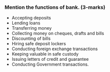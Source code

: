 ### Mention the functions of bank. (3-marks)
* Accepting deposits
* Lending loans
* Transferring money
* Collecting money on cheques, drafts and bills
* Discounting of bills
* Hiring safe deposit lockers
* Conducting foreign exchange transactions
* Keeping valuable in safe custody
* Issuing letters of credit and guarantee
* Conducting Government transactions. 


